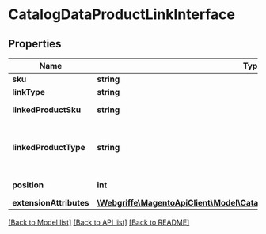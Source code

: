 # CatalogDataProductLinkInterface

## Properties
Name | Type | Description | Notes
------------ | ------------- | ------------- | -------------
**sku** | **string** | SKU | 
**linkType** | **string** | Link type | 
**linkedProductSku** | **string** | Linked product sku | 
**linkedProductType** | **string** | Linked product type (simple, virtual, etc) | 
**position** | **int** | Linked item position | 
**extensionAttributes** | [**\Webgriffe\MagentoApiClient\Model\CatalogDataProductLinkExtensionInterface**](CatalogDataProductLinkExtensionInterface.md) |  | [optional] 

[[Back to Model list]](../README.md#documentation-for-models) [[Back to API list]](../README.md#documentation-for-api-endpoints) [[Back to README]](../README.md)


